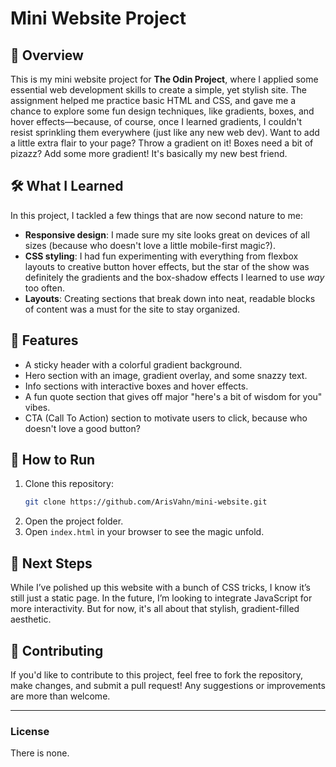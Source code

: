 # Mini Website Project

## 📜 Overview

This is my mini website project for **The Odin Project**, where I applied some essential web development skills to create a simple, yet stylish site. The assignment helped me practice basic HTML and CSS, and gave me a chance to explore some fun design techniques, like gradients, boxes, and hover effects—because, of course, once I learned gradients, I couldn't resist sprinkling them everywhere (just like any new web dev). Want to add a little extra flair to your page? Throw a gradient on it! Boxes need a bit of pizazz? Add some more gradient! It's basically my new best friend.

## 🛠️ What I Learned

In this project, I tackled a few things that are now second nature to me:

- **Responsive design**: I made sure my site looks great on devices of all sizes (because who doesn't love a little mobile-first magic?).
- **CSS styling**: I had fun experimenting with everything from flexbox layouts to creative button hover effects, but the star of the show was definitely the gradients and the box-shadow effects I learned to use *way* too often.
- **Layouts**: Creating sections that break down into neat, readable blocks of content was a must for the site to stay organized.

## 🚀 Features

- A sticky header with a colorful gradient background.
- Hero section with an image, gradient overlay, and some snazzy text.
- Info sections with interactive boxes and hover effects.
- A fun quote section that gives off major "here's a bit of wisdom for you" vibes.
- CTA (Call To Action) section to motivate users to click, because who doesn't love a good button?

## 📝 How to Run

1. Clone this repository:
    ```bash
    git clone https://github.com/ArisVahn/mini-website.git
    ```
2. Open the project folder.
3. Open `index.html` in your browser to see the magic unfold.

## 🔮 Next Steps

While I’ve polished up this website with a bunch of CSS tricks, I know it’s still just a static page. In the future, I’m looking to integrate JavaScript for more interactivity. But for now, it's all about that stylish, gradient-filled aesthetic.

## 🤝 Contributing

If you'd like to contribute to this project, feel free to fork the repository, make changes, and submit a pull request! Any suggestions or improvements are more than welcome.

---

### License

There is none.
